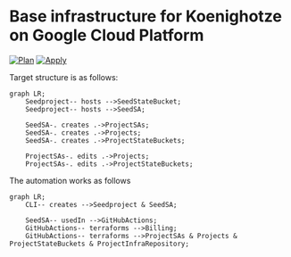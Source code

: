 # Base infrastructure for Koenighotze on Google Cloud Platform

[![Plan](https://github.com/koenighotze/koenighotze-gcp-base-setup/actions/workflows/plan.yml/badge.svg)](https://github.com/koenighotze/koenighotze-gcp-base-setup/actions/workflows/plan.yml)
[![Apply](https://github.com/koenighotze/koenighotze-gcp-base-setup/actions/workflows/apply.yml/badge.svg)](https://github.com/koenighotze/koenighotze-gcp-base-setup/actions/workflows/apply.yml)


Target structure is as follows:

```mermaid
graph LR;
    Seedproject-- hosts -->SeedStateBucket;
    Seedproject-- hosts -->SeedSA;

    SeedSA-. creates .->ProjectSAs;
    SeedSA-. creates .->Projects;
    SeedSA-. creates .->ProjectStateBuckets;

    ProjectSAs-. edits .->Projects;
    ProjectSAs-. edits .->ProjectStateBuckets;
```

The automation works as follows

```mermaid
graph LR;
    CLI-- creates -->Seedproject & SeedSA;

    SeedSA-- usedIn -->GitHubActions;
    GitHubActions-- terraforms -->Billing;
    GitHubActions-- terraforms -->ProjectSAs & Projects & ProjectStateBuckets & ProjectInfraRepository;
```
